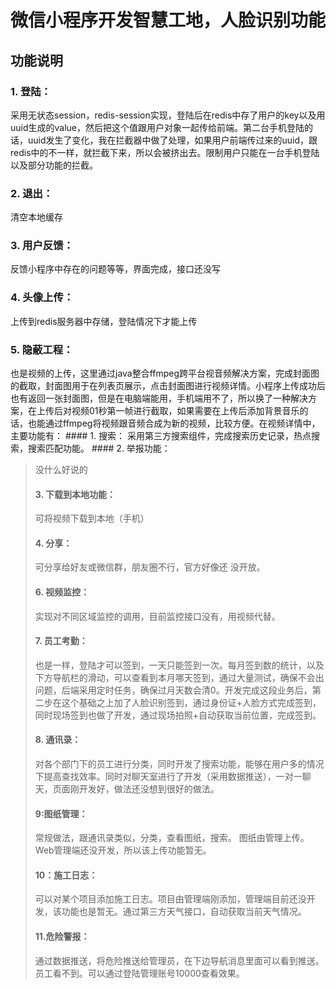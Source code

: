 # 微信小程序开发智慧工地，人脸识别功能
## 功能说明
### 1.	登陆：
采用无状态session，redis-session实现，登陆后在redis中存了用户的key以及用uuid生成的value，然后把这个值跟用户对象一起传给前端。第二台手机登陆的话，uuid发生了变化，我在拦截器中做了处理，如果用户前端传过来的uuid，跟redis中的不一样，就拦截下来，所以会被挤出去。限制用户只能在一台手机登陆以及部分功能的拦截。
### 2.	退出：
清空本地缓存
### 3.	用户反馈：
反馈小程序中存在的问题等等，界面完成，接口还没写
### 4.	头像上传：
上传到redis服务器中存储，登陆情况下才能上传
### 5.	隐蔽工程：
也是视频的上传，这里通过java整合ffmpeg跨平台视音频解决方案，完成封面图的截取，封面图用于在列表页展示，点击封面图进行视频详情。小程序上传成功后也有返回一张封面图，但是在电脑端能用，手机端用不了，所以换了一种解决方案，在上传后对视频01秒第一帧进行截取，如果需要在上传后添加背景音乐的话，也能通过ffmpeg将视频跟音频合成为新的视频，比较方便。在视频详情中，主要功能有：
    #### 1.	搜索：
    采用第三方搜索组件，完成搜索历史记录，热点搜	索，搜索匹配功能。
    #### 2.	举报功能：
>  没什么好说的
>  #### 3.	下载到本地功能：
>  可将视频下载到本地（手机）
>  #### 4.	分享：
>  可分享给好友或微信群，朋友圈不行，官方好像还		没开放。
>  #### 6.	视频监控：
>  实现对不同区域监控的调用，目前监控接口没有，用视频代替。
>  #### 7.	员工考勤：
>  也是一样，登陆才可以签到，一天只能签到一次。每月签到数的统计，以及下方导航栏的滑动，可以查看到本月哪天签到，通过大量测试，确保不会出问题，后端采用定时任务，确保过月天数会清0。开发完成这段业务后，第二步在这个基础之上加了人脸识别签到，通过身份证+人脸方式完成签到，同时现场签到也做了开发，通过现场拍照+自动获取当前位置，完成签到。
>  #### 8.	通讯录：
>  对各个部门下的员工进行分类，同时开发了搜索功能，能够在用户多的情况下提高查找效率。同时对聊天室进行了开发（采用数据推送），一对一聊天，页面刚开发好，做法还没想到很好的做法。
>  #### 9:图纸管理：
>  常规做法，跟通讯录类似，分类，查看图纸，搜索。
>  图纸由管理上传。Web管理端还没开发，所以该上传功能暂无。
>  #### 10：施工日志：
>  可以对某个项目添加施工日志。项目由管理端刚添加，管理端目前还没开发，该功能也是暂无。通过第三方天气接口，自动获取当前天气情况。
>  #### 11.危险警报：
>  通过数据推送，将危险推送给管理员，在下边导航消息里面可以看到推送。员工看不到。可以通过登陆管理账号10000查看效果。
